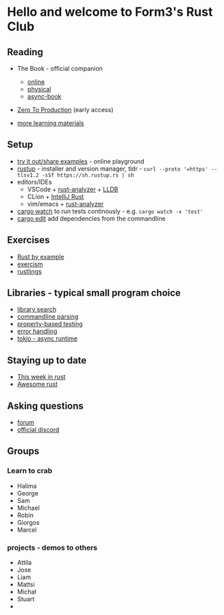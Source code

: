 # Hello and welcome to Form3's Rust Club

## Reading

* The Book - official companion
  * [online](https://doc.rust-lang.org/stable/book/)
  * [physical](https://nostarch.com/Rust2018)
  * [async-book](https://rust-lang.github.io/async-book/)

* [Zero To Production](https://www.zero2prod.com/index.html?country=the%20UK&discount_code=VAT20) (early access)

* [more learning materials](https://www.rust-lang.org/learn)

## Setup

* [try it out/share examples](https://play.rust-lang.org/) - online playground
* [rustup](https://rustup.rs/) - installer and version manager, tldr - `curl --proto '=https' --tlsv1.2 -sSf https://sh.rustup.rs | sh`
* editors/IDEs
  * VSCode + [rust-analyzer](https://marketplace.visualstudio.com/items?itemName=matklad.rust-analyzer) + [LLDB](https://marketplace.visualstudio.com/items?itemName=vadimcn.vscode-lldb)
  * CLion + [IntelliJ Rust](https://intellij-rust.github.io/)
  * vim/emacs + [rust-analyzer](https://rust-analyzer.github.io/manual.html#installation)
* [cargo watch](https://crates.io/crates/cargo-watch) to run tests continously - e.g. `cargo watch -x 'test'`
* [cargo edit](https://lib.rs/crates/cargo-edit) add dependencies from the commandline

## Exercises
* [Rust by example](https://doc.rust-lang.org/rust-by-example/)
* [exercism](https://exercism.io/my/tracks/rust)
* [rustlings](https://github.com/rust-lang/rustlings)

## Libraries - typical small program choice

* [library search](https://lib.rs/)
* [commandline parsing](https://lib.rs/crates/structopt)
* [property-based testing](https://lib.rs/crates/proptest)
* [error handling](https://lib.rs/crates/anyhow)
* [tokio - async runtime](https://github.com/tokio-rs/tokio)

## Staying up to date

* [This week in rust](https://this-week-in-rust.org/)
* [Awesome rust](https://rust.libhunt.com/newsletter?f=es-top-d)

## Asking questions
* [forum](https://users.rust-lang.org/)
* [official discord](https://discord.gg/rust-lang)

## Groups

### Learn to crab
* Halima
* George
* Sam
* Michael
* Robin
* Giorgos
* Marcel

### projects - demos to others
* Attila
* Jose
* Liam
* Mattsi
* Michał
* Stuart
* 



